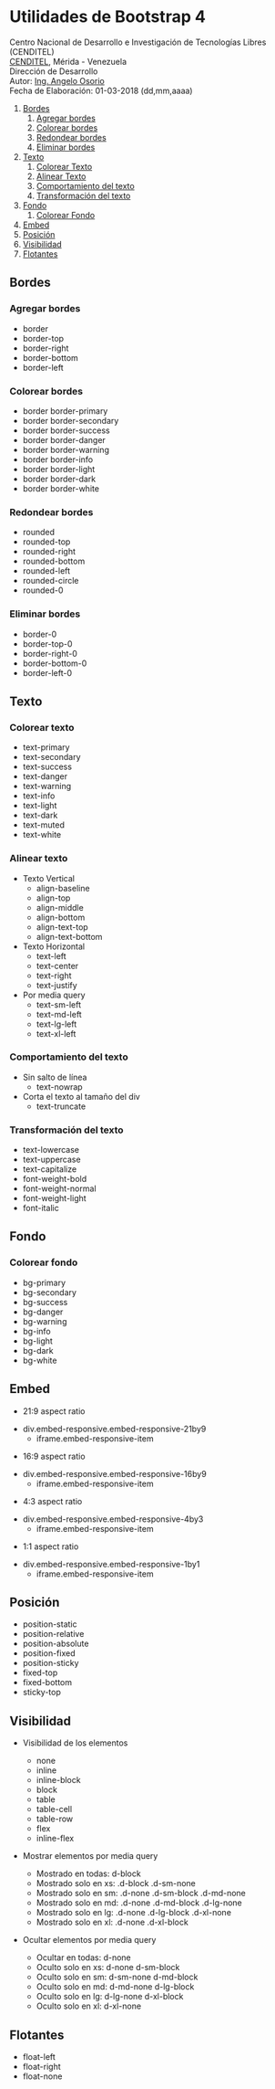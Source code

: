 # Utilidades de Bootstrap 4
Centro Nacional de Desarrollo e Investigación de Tecnologías Libres (CENDITEL) <br>
[CENDITEL](https://www.cenditel.gob.ve/), Mérida - Venezuela<br>
Dirección de Desarrollo<br>
Autor: [Ing. Angelo Osorio](https://twitter.com/Engel_PAIN)<br>
Fecha de Elaboración: 01-03-2018 (dd,mm,aaaa)

1. [Bordes](#bordes)
   1. [Agregar bordes](#agregar-bordes)
   1. [Colorear bordes](#colorear-bordes)
   1. [Redondear bordes](#redondear-bordes)
   1. [Eliminar bordes](#eliminar-bordes)
2. [Texto](#texto)
   1. [Colorear Texto](#colorear-texto)
   1. [Alinear Texto](#alinear-texto)
   1. [Comportamiento del texto](#comportamiento-del-texto)
   1. [Transformación del texto](#transformaci%C3%B3n-del-texto)
3. [Fondo](#fondo)
   1. [Colorear Fondo](#colorear-fondo)
4. [Embed](#embed)
5. [Posición](#posici%C3%B3n)
6. [Visibilidad](#visibilidad)
7. [Flotantes](#flotantes)

## Bordes
### Agregar bordes
* border
* border-top
* border-right
* border-bottom
* border-left

### Colorear bordes
* border border-primary
* border border-secondary
* border border-success
* border border-danger
* border border-warning
* border border-info
* border border-light
* border border-dark
* border border-white

### Redondear bordes
* rounded
* rounded-top
* rounded-right
* rounded-bottom
* rounded-left
* rounded-circle
* rounded-0

### Eliminar bordes
* border-0
* border-top-0
* border-right-0
* border-bottom-0
* border-left-0

## Texto
### Colorear texto
* text-primary
* text-secondary
* text-success
* text-danger
* text-warning
* text-info
* text-light
* text-dark
* text-muted
* text-white

### Alinear texto
* Texto Vertical
   * align-baseline
   * align-top
   * align-middle
   * align-bottom
   * align-text-top
   * align-text-bottom
* Texto Horizontal
   * text-left
   * text-center
   * text-right
   * text-justify
* Por media query
   * text-sm-left
   * text-md-left
   * text-lg-left
   * text-xl-left

### Comportamiento del texto
* Sin salto de línea
   * text-nowrap
* Corta el texto al tamaño del div
   * text-truncate

### Transformación del texto
* text-lowercase
* text-uppercase
* text-capitalize
* font-weight-bold
* font-weight-normal
* font-weight-light
* font-italic

## Fondo
### Colorear fondo
* bg-primary
* bg-secondary
* bg-success
* bg-danger
* bg-warning
* bg-info
* bg-light
* bg-dark
* bg-white

## Embed
- 21:9 aspect ratio
* div.embed-responsive.embed-responsive-21by9
   * iframe.embed-responsive-item

- 16:9 aspect ratio
* div.embed-responsive.embed-responsive-16by9
   * iframe.embed-responsive-item

- 4:3 aspect ratio
* div.embed-responsive.embed-responsive-4by3
   * iframe.embed-responsive-item

- 1:1 aspect ratio
* div.embed-responsive.embed-responsive-1by1
   * iframe.embed-responsive-item

## Posición 
* position-static
* position-relative
* position-absolute
* position-fixed
* position-sticky
* fixed-top
* fixed-bottom
* sticky-top

## Visibilidad
* Visibilidad de los elementos
   * none
   * inline
   * inline-block
   * block
   * table
   * table-cell
   * table-row
   * flex
   * inline-flex

* Mostrar elementos por media query
   * Mostrado en todas: d-block
   * Mostrado solo en xs: .d-block .d-sm-none
   * Mostrado solo en sm: .d-none .d-sm-block .d-md-none
   * Mostrado solo en md: .d-none .d-md-block .d-lg-none
   * Mostrado solo en lg: .d-none .d-lg-block .d-xl-none
   * Mostrado solo en xl: .d-none .d-xl-block
* Ocultar elementos por media query
   * Ocultar en todas: d-none
   * Oculto solo en xs: d-none d-sm-block
   * Oculto solo en sm: d-sm-none d-md-block
   * Oculto solo en md: d-md-none d-lg-block
   * Oculto solo en lg: d-lg-none d-xl-block
   * Oculto solo en xl: d-xl-none

## Flotantes
* float-left
* float-right
* float-none
